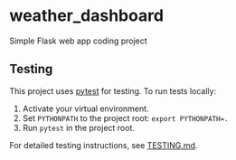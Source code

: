 # weather_dashboard
Simple Flask web app coding project


## Testing
This project uses [pytest](https://pytest.org/) for testing. To run tests locally:
1. Activate your virtual environment.
2. Set `PYTHONPATH` to the project root: `export PYTHONPATH=.`
3. Run `pytest` in the project root.

For detailed testing instructions, see [TESTING.md](TESTING.md).

